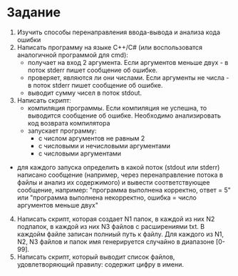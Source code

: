 # Задание

1. Изучить способы перенаправления ввода-вывода и анализа кода ошибки
2. Написать программу на языке C++/C# (или воспользоватся аналогичной программой для cmd):
   - получает на вход 2 аргумента. Если аргументов меньше двух - в поток stderr пишет сообщение об ошибке.
   - проверяет, являются ли они числами. Если аргументы не числа - в поток stderr пишет сообщение об ошибке.
   - выводит сумму чисел в поток stdout.
3. Написать скрипт:
   - компиляция программы. Если компиляция не успешна, то выводится сообщение об ошибке. Необходимо анализировать код возврата компилятора
   - запускает программу:
     -  с числом аргументов не равным 2
     -  с числовыми и нечисловыми аргументами
     -  с числовыми аргументами
  -  для каждого запуска определить в какой поток (stdout или stderr) написано сообщение (например, через перенаправление потока в файлы и анализ их содержимого) и вывести соответствующее сообщение, например: "программа выполнена корректно, ответ = 5" или "программа выполнена некорректно, ошибка = число аргументов меньше двух"
4. Написать скрипт, которая создает N1 папок, в каждой из них N2 подпапок, в каждой из них N3 файлов с расширениями txt. В каждойм файле записан полниый путь к файлу. Для каждого из N1, N2, N3 файлов и папок имя генерируется случайно в диапазоне \[0-99\].
5. Написать скрипт, который выводит список файлов, удовлетворяющий правилу: содержит цифру в имени.

